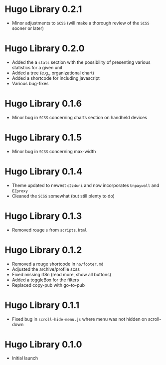 # Hugo Library 0.2.1

* Minor adjustments to `SCSS` (will make a thorough review of the `SCSS` sooner
or later)

# Hugo Library 0.2.0

* Added the a `stats` section with the possibility of presenting various 
statistics for a given unit
* Added a tree (e.g., organizational chart)
* Added a shortcode for including javascript
* Various bug-fixes

# Hugo Library 0.1.6 

* Minor bug in `SCSS` concerning charts section on handheld devices

# Hugo Library 0.1.5 

* Minor bug in `SCSS` concerning max-width

# Hugo Library 0.1.4 

* Theme updated to newest `c2z4uni` and now incorporates 
`Unpaywall` and `EZproxy`
* Cleaned the `SCSS` somewhat (but still plenty to do)

# Hugo Library 0.1.3

* Removed rouge `s` from `scripts.html`

# Hugo Library 0.1.2

* Removed a rouge shortcode in `no/footer.md`
* Adjusted the archive/profile scss
* Fixed missing i18n (read more, show all buttons)
* Added a toggleBox for the filters
* Replaced copy-pub with go-to-pub

# Hugo Library 0.1.1

* Fixed bug in `scroll-hide-menu.js` where menu was not hidden on scroll-down

# Hugo Library 0.1.0

* Initial launch
